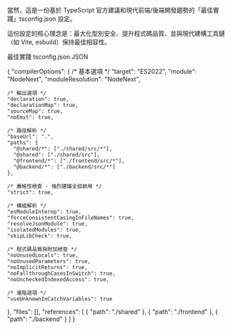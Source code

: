 當然，這是一份基於 TypeScript 官方建議和現代前端/後端開發趨勢的「最佳實踐」tsconfig.json 設定。

這份設定的核心理念是：最大化型別安全、提升程式碼品質、並與現代建構工具鏈（如 Vite, esbuild）保持最佳相容性。

最佳實踐 tsconfig.json
JSON

{
  "compilerOptions": {
    /* 基本選項 */
    "target": "ES2022",
    "module": "NodeNext",
    "moduleResolution": "NodeNext",
    
    /* 輸出選項 */
    "declaration": true,
    "declarationMap": true,
    "sourceMap": true,
    "noEmit": true,
    
    /* 路徑解析 */
    "baseUrl": ".",
    "paths": {
      "@shared/*": ["./shared/src/*"],
      "@shared": ["./shared/src"],
      "@frontend/*": ["./frontend/src/*"],
      "@backend/*": ["./backend/src/*"]
    },
    
    /* 嚴格性檢查 - 強烈建議全部啟用 */
    "strict": true,
    
    /* 模組解析 */
    "esModuleInterop": true,
    "forceConsistentCasingInFileNames": true,
    "resolveJsonModule": true,
    "isolatedModules": true,
    "skipLibCheck": true,
    
    /* 程式碼品質與附加檢查 */
    "noUnusedLocals": true,
    "noUnusedParameters": true,
    "noImplicitReturns": true,
    "noFallthroughCasesInSwitch": true,
    "noUncheckedIndexedAccess": true,
    
    /* 進階選項 */
    "useUnknownInCatchVariables": true
  },
  "files": [],
  "references": [
    { "path": "./shared" },
    { "path": "./frontend" },
    { "path": "./backend" }
  ]
}